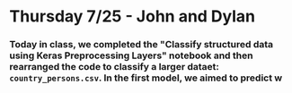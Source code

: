 # Thursday 7/25 - John and Dylan
### Today in class, we completed the "Classify structured data using Keras Preprocessing Layers" notebook and then rearranged the code to classify a larger dataet: `country_persons.csv`. In the first model, we aimed to predict w 